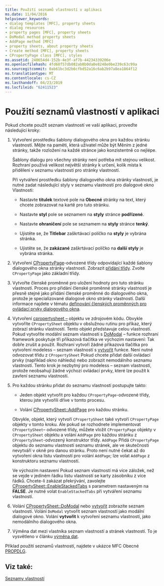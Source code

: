```yaml
---
title: Použití seznamů vlastností v aplikaci
ms.date: 11/04/2016
helpviewer_keywords:
- dialog templates [MFC], property sheets
- dialog resources
- property pages [MFC], property sheets
- DoModal method property sheets
- AddPage method [MFC]
- property sheets, about property sheets
- Create method [MFC], property sheets
- CPropertyPage class [MFC], styles
ms.assetid: 240654d4-152b-4e3f-af7b-44234339206e
ms.openlocfilehash: 4fd68f57db082ab0b0da0e8248e0be239c63c99a
ms.sourcegitcommit: 0ab61bc3d2b6cfbd52a16c6ab2b97a8ea1864f12
ms.translationtype: MT
ms.contentlocale: cs-CZ
ms.lasthandoff: 04/23/2019
ms.locfileid: "62411523"
---
```

# <a name="using-property-sheets-in-your-application"></a>Použití seznamů vlastností v aplikaci

Pokud chcete použít seznam vlastností ve vaší aplikaci, proveďte následující kroky:

1. Vytvoření prostředku šablony dialogového okna pro každou stránku vlastností. Mějte na paměti, která uživatel může být Měním z jedné stránky, takže rozložení na každé stránce jako konzistentně co nejlépe.

   Šablony dialogu pro všechny stránky není potřeba mít stejnou velikost. Rozhraní používá velikost největší stránky k určení, kolik místa k přidělení v seznamu vlastností pro stránky vlastností.

   Při vytváření prostředku šablony dialogového okna stránky vlastností, je nutné zadat následující styly v seznamu vlastností pro dialogové okno Vlastnosti:

   - Nastavte **titulek** textové pole na **Obecné** stránky na text, který chcete zobrazovat na kartě pro tuto stránku.

   - Nastavte **styl** pole se seznamem na **styly** stránce **podřízené**.

   - Nastavte **ohraničení** pole se seznamem na **styly** stránce **tenký**.

   - Ujistěte se, že **Titlebar** zaškrtávací políčko na **styly** je vybrána stránka.

   - Ujistěte se, že **zakázané** zaškrtávací políčko na **další styly** je vybrána stránka.

1. Vytvoření [CPropertyPage](../mfc/reference/cpropertypage-class.md)-odvozené třídy odpovídající každé šablony dialogového okna stránky vlastností. Zobrazit [přidání třídy](../ide/adding-a-class-visual-cpp.md). Zvolte `CPropertyPage` jako základní třídy.

1. Vytvořte členské proměnné pro uložení hodnoty pro tuto stránku vlastností. Proces pro přidání členské proměnné stránky vlastností je přesně stejné jako přidání členské proměnné do dialogového okna, protože je specializované dialogové okno stránky vlastností. Další informace najdete v tématu [definování členských proměnných pro ovládací prvky dialogového okna](../windows/defining-member-variables-for-dialog-controls.md).

1. Vytvoření [cpropertysheet –](../mfc/reference/cpropertysheet-class.md) objektu ve zdrojovém kódu. Obvykle vytvoříte `CPropertySheet` objektu v obslužnou rutinu pro příkaz, který zobrazí stránku vlastností. Tento objekt představuje celou vlastností. Pokud vytvoříte modální seznam vlastností s [DoModal](../mfc/reference/cpropertysheet-class.md#domodal) – funkce rozhraní framework poskytuje tři příkazová tlačítka ve výchozím nastavení: Tak dobře zrušit a použít. Rozhraní vytvoří žádné příkazová tlačítka pro vytvoření modeless – seznam vlastností s [vytvořit](../mfc/reference/cpropertysheet-class.md#create) funkce. Není nutné odvozovat třídu z `CPropertySheet` Pokud chcete přidat další ovládací prvky (například okno náhledu) nebo zobrazit nemodálního seznamu vlastností. Tento krok je nezbytný pro modeless – seznam vlastností, protože neobsahují žádné výchozí ovládací prvky, které lze použít k zavření seznamu vlastností.

1. Pro každou stránku přidat do seznamu vlastností postupujte takto:

   - Jeden objekt vytvořit pro každou `CPropertyPage`-odvozené třídy, kterou jste vytvořili dříve v tomto procesu.

   - Volání [CPropertySheet::AddPage](../mfc/reference/cpropertysheet-class.md#addpage) pro každou stránku.

   Obvykle, objekt, který vytvoří `CPropertySheet` také vytvoří `CPropertyPage` objekty v tomto kroku. Ale pokud se rozhodnete implementovat `CPropertySheet`– odvozené třídy, můžete vložit `CPropertyPage` objekty v `CPropertySheet` objektu a volání `AddPage` pro každou stránku z `CPropertySheet`-odvozený konstruktor třídy. `AddPage` Přidá `CPropertyPage` objektu do seznamu vlastností seznamu stránek, ale ve skutečnosti nevytváří v okně pro danou stránku. Proto není nutné čekat až do vytvoření okna listu vlastností pro volání `AddPage`; lze volat `AddPage` z konstruktoru seznamu vlastností.

   Ve výchozím nastavení Pokud seznam vlastností má více záložek, než se vejde v jediném řádku listu vlastností se karty zásobníku z více řádků. Chcete-li zakázat překrývání, zavolejte [CPropertySheet::EnableStackedTabs](../mfc/reference/cpropertysheet-class.md#enablestackedtabs) s parametrem nastaveným na **FALSE**. Je nutné volat `EnableStackedTabs` při vytváření seznamu vlastností.

1. Volání [CPropertySheet::DoModal](../mfc/reference/cpropertysheet-class.md#domodal) nebo [vytvořit](../mfc/reference/cpropertysheet-class.md#create) zobrazíte seznam vlastností. Volání `DoModal` vytvořit seznam vlastností jako modální dialogové okno. Volání **vytvořit** k vytvoření seznamu vlastností, jako nemodálního dialogového okna.

1. Výměna dat mezi vlastníka seznam vlastností a stránek vlastností. To je vysvětleno v článku [výměna dat](../mfc/exchanging-data.md).

Příklad použití seznamů vlastností, najdete v ukázce MFC Obecné [PROPDLG](../overview/visual-cpp-samples.md).

## <a name="see-also"></a>Viz také:

[Seznamy vlastností](../mfc/property-sheets-mfc.md)
